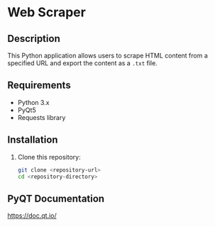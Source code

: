 # Web Scraper

## Description
This Python application allows users to scrape HTML content from a specified URL and export the content as a `.txt` file.

## Requirements
- Python 3.x
- PyQt5
- Requests library

## Installation
1. Clone this repository:
   ```bash
   git clone <repository-url>
   cd <repository-directory>

## PyQT Documentation

   https://doc.qt.io/
